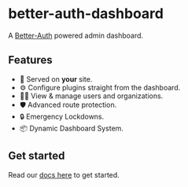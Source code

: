 # better-auth-dashboard

A [Better-Auth](https://www.better-auth.com/) powered admin dashboard.

## Features

- 🫵 Served on **your** site.
- ⚙️ Configure plugins straight from the dashboard.
- 👮‍♂️ View & manage users and organizations.
- 🛡️ Advanced route protection.
- 🔒 Emergency Lockdowns.
- 📦 Dynamic Dashboard System. 

## Get started

Read our [docs here](https://github.com/Multinite/better-auth-dashboard/blob/main/docs/getting-started.md) to get started.